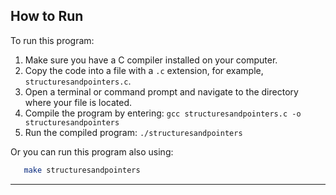 ## How to Run

To run this program:

1. Make sure you have a C compiler installed on your computer.
2. Copy the code into a file with a `.c` extension, for example, `structuresandpointers.c`.
3. Open a terminal or command prompt and navigate to the directory where your file is located.
4. Compile the program by entering: `gcc structuresandpointers.c -o structuresandpointers`
5. Run the compiled program: `./structuresandpointers`

Or you can run this program also using:

```bash
   make structuresandpointers
```

---